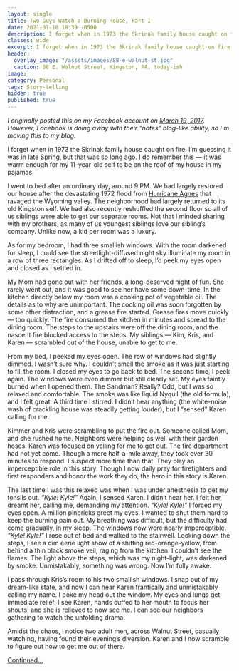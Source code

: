 ```yaml
---
layout: single
title: Two Guys Watch a Burning House, Part I
date: 2021-01-18 18:39 -0500
description: I forget when in 1973 the Skrinak family house caught on fire. I’m guessing it was in late Spring, but that was so long ago.
classes: wide
excerpt: I forget when in 1973 the Skrinak family house caught on fire. I’m guessing it was in late Spring, but that was so long ago.
header:
  overlay_image: "/assets/images/88-e-walnut-st.jpg"
  caption: 88 E. Walnut Street, Kingston, PA, today-ish
image: 
category: Personal 
tags: Story-telling
hidden: true
published: true 
---
```


*I originally posted this on my Facebook account on <a href="https://www.facebook.com/notes/kyle-skrinak/two-guys-watch-a-burning-house/10154279590431625">March 19, 2017</a>. However, Facebook is doing away with their "notes" blog-like ability, so I'm moving this to my blog.* 

I forget when in 1973 the Skrinak family house caught on fire. I’m guessing it was in late Spring, but that was so long ago. I do remember this &mdash; it was warm enough for my 11-year-old self to be on the roof of my house in my pajamas.

I went to bed after an ordinary day, around 9 PM. We had largely restored our house after the devastating 1972 flood from <a href="https://www.timesleader.com/news/local/663873/45-years-later-agnes-still-on-peoples-minds">Hurricane Agnes</a> that ravaged the Wyoming valley. The neighborhood had largely returned to its old Kingston self. We had also recently reshuffled the second floor so all of us siblings were able to get our separate rooms. Not that I minded sharing with my brothers, as many of us youngest siblings love our sibling’s company. Unlike now, a kid per room was a luxury.

As for my bedroom, I had three smallish windows. With the room darkened for sleep, I could see the streetlight-diffused night sky illuminate my room in a row of three rectangles. As I drifted off to sleep, I’d peek my eyes open and closed as I settled in.

My Mom had gone out with her friends, a long-deserved night of fun. She rarely went out, and it was good to see her have some down-time. In the kitchen directly below my room was a cooking pot of vegetable oil. The details as to why are unimportant. The cooking oil was soon forgotten by some other distraction, and a grease fire started. Grease fires move quickly &mdash; too quickly. The fire consumed the kitchen in minutes and spread to the dining room. The steps to the upstairs were off the dining room, and the nascent fire blocked access to the steps. My siblings &mdash; Kim, Kris, and Karen &mdash; scrambled out of the house, unable to get to me.

From my bed, I peeked my eyes open. The row of windows had slightly dimmed. I wasn’t sure why. I couldn’t smell the smoke as it was just starting to fill the room. I closed my eyes to go back to bed. The second time, I peek again. The windows were even dimmer but still clearly set. My eyes faintly burned when I opened them. The Sandman? Really? Odd, but I was so relaxed and comfortable. The smoke was like liquid Nyquil (the old formula), and I felt great. A third time I stirred. I didn’t hear anything (the white-noise wash of crackling house was steadily getting louder), but I “sensed” Karen calling for me.

Kimmer and Kris were scrambling to put the fire out. Someone called Mom, and she rushed home. Neighbors were helping as well with their garden hoses. Karen was focused on yelling for me to get out. The fire department had not yet come. Though a mere half-a-mile away, they took over 30 minutes to respond. I suspect more time than that. They play an imperceptible role in this story. Though I now daily pray for firefighters and first responders and honor the work they do, the hero in this story is Karen.

The last time I was this relaxed was when I was under anesthesia to get my tonsils out. *“Kyle! Kyle!”* Again, I sensed Karen. I didn’t hear her. I felt her, dreamt her, calling me, demanding my attention. *“Kyle! Kyle!”* I forced my eyes open. A million pinpricks greet my eyes. I wanted to shut them hard to keep the burning pain out. My breathing was difficult, but the difficulty had come gradually, in my sleep. The windows now were nearly imperceptible. *“Kyle! Kyle!”* I rose out of bed and walked to the stairwell. Looking down the steps, I see a dim eerie light show of a shifting red-orange-yellow, from behind a thin black smoke veil, raging from the kitchen. I couldn’t see the flames. The light above the steps, which was my night-light, was darkened by smoke. Unmistakably, something was wrong. Now I’m fully awake.

I pass through Kris’s room to his two smallish windows. I snap out of my dream-like state, and now I can hear Karen frantically and unmistakably calling my name. I poke my head out the window. My eyes and lungs get immediate relief. I see Karen, hands cuffed to her mouth to focus her shouts, and she is relieved to now see me. I can see our neighbors gathering to watch the unfolding drama.

Amidst the chaos, I notice two adult men, across Walnut Street, casually watching, having found their evening’s diversion. Karen and I now scramble to figure out how to get me out of there.


<a href="{{ site.baseurl }}/personal/my-hero-karen/">Continued…</a>
